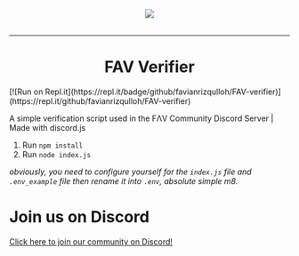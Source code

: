 <div align="center">
    <img src="https://i.imgur.com/gZzDydY.gif"><br><br>

---

# FAV Verifier
</div>
[![Run on Repl.it](https://repl.it/badge/github/favianrizqulloh/FAV-verifier)](https://repl.it/github/favianrizqulloh/FAV-verifier)

A simple verification script used in the FΛV Community Discord Server | Made with discord.js

1. Run `npm install`  
1. Run `node index.js`  

_obviously, you need to configure yourself for the `index.js` file and `.env_example` file then rename it into `.env`, absolute simple m8._

# Join us on Discord
[Click here to join our community on Discord!](https://discord.io/favcommunity)
